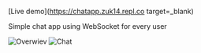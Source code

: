 [Live demo](https://chatapp.zuk14.repl.co target=_blank)

Simple chat app using WebSocket for every user

![Overwiev](https://i.ibb.co/V3rQkRV/1.png)  ![Chat](https://i.ibb.co/VJLYv1r/2.png)
